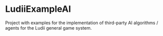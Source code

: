 # LudiiExampleAI
Project with examples for the implementation of third-party AI algorithms / agents for the Ludii general game system.
